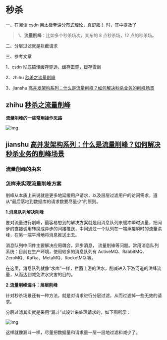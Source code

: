 # 秒杀

一、在阅读 csdn [用太极拳讲分布式理论，真舒服！](https://blog.csdn.net/jackson0714/article/details/112002319?spm=1001.2014.3001.5501) 时，其中提及了

> 1、**流量削峰**：比如多个秒杀场次，某东的 8 点秒杀场，12 点的秒杀场。

二、分层过滤就是拦截请求

三、参考文章

1、csdn [彻底搞懂缓存穿透，缓存击穿，缓存雪崩](https://blog.csdn.net/qq_42875345/article/details/107006899)

2、zhihu [秒杀之流量削峰](https://zhuanlan.zhihu.com/p/47114618)

3、jianshu [高并发架构系列：什么是流量削峰？如何解决秒杀业务的削峰场景](https://www.jianshu.com/p/6746140bbb76)



## zhihu [秒杀之流量削峰](https://zhuanlan.zhihu.com/p/47114618)

**流量削峰的一些常用操作思路**



![img](https://pic3.zhimg.com/80/v2-0ffe33bbe2957fb102ccc4e872713e1e_1440w.jpg)



## jianshu [高并发架构系列：什么是流量削峰？如何解决秒杀业务的削峰场景](https://www.jianshu.com/p/6746140bbb76)

### 流量削峰的由来

### 怎样来实现流量削峰方案

削峰从本质上来说就是更多地延缓用户请求，以及层层过滤用户的访问需求，遵从“最后落地到数据库的请求数要尽量少”的原则。

**1.消息队列解决削峰**

要对流量进行削峰，最容易想到的解决方案就是用消息队列来缓冲瞬时流量，把同步的直接调用转换成异步的间接推送，中间通过一个队列在一端承接瞬时的流量洪峰，在另一端平滑地将消息推送出去。

消息队列中间件主要解决应用耦合，异步消息， 流量削锋等问题。常用消息队列系统：目前在生产环境，使用较多的消息队列有 ActiveMQ、RabbitMQ、 ZeroMQ、Kafka、MetaMQ、RocketMQ 等。

在这里，消息队列就像“水库”一样，拦蓄上游的洪水，削减进入下游河道的洪峰流量，从而达到减免洪水灾害的目的。

**2.流量削峰漏斗：层层削峰**

针对秒杀场景还有一种方法，就是对请求进行分层过滤，从而过滤掉一些无效的请求。

分层过滤其实就是采用“漏斗”式设计来处理请求的，如下图所示：

![img](https://upload-images.jianshu.io/upload_images/15069341-4275977ca5551477?imageMogr2/auto-orient/strip|imageView2/2/w/640/format/webp)

这样就像漏斗一样，尽量把数据量和请求量一层一层地过滤和减少了。